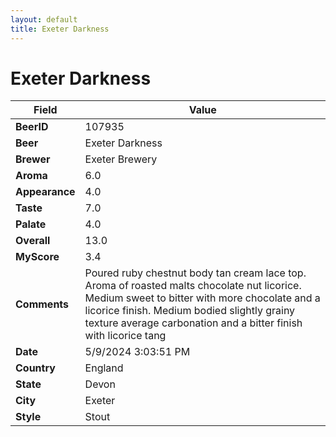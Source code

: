 ```yaml
---
layout: default
title: Exeter Darkness
---
```


# Exeter Darkness

| Field         | Value     |
|---------------|-----------|
| **BeerID** | 107935 |
| **Beer** | Exeter Darkness |
| **Brewer** | Exeter Brewery |
| **Aroma** | 6.0 |
| **Appearance** | 4.0 |
| **Taste** | 7.0 |
| **Palate** | 4.0 |
| **Overall** | 13.0 |
| **MyScore** | 3.4 |
| **Comments** | Poured ruby chestnut body tan cream lace top. Aroma of roasted malts chocolate nut licorice. Medium sweet to bitter with more chocolate and a licorice finish. Medium bodied slightly grainy texture average carbonation and a bitter finish with licorice tang  |
| **Date** | 5/9/2024 3:03:51 PM |
| **Country** | England |
| **State** | Devon |
| **City** | Exeter |
| **Style** | Stout |
